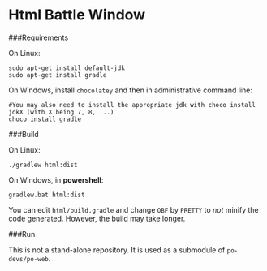 # Html Battle Window

###Requirements

On Linux:

```
sudo apt-get install default-jdk
sudo apt-get install gradle
```

On Windows, install `chocolatey` and then in administrative command line:

```
#You may also need to install the appropriate jdk with choco install jdkX (with X being 7, 8, ...)
choco install gradle
```

###Build

On Linux:
```
./gradlew html:dist
```

On Windows, in **powershell**:
```
gradlew.bat html:dist
```

You can edit `html/build.gradle` and change `OBF` by `PRETTY` to *not* minify the code generated. However, the build may take longer.

###Run

This is not a stand-alone repository. It is used as a submodule of `po-devs/po-web`.


